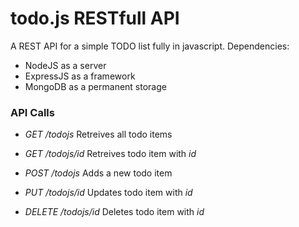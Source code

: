 # todo.js RESTfull API

A REST API for a simple TODO list fully in javascript. Dependencies:
+ NodeJS as a server
+ ExpressJS as a framework
+ MongoDB as a permanent storage

### API Calls

+ *GET /todojs*
  Retreives all todo items

+ *GET /todojs/id*
  Retreives todo item with *id*

+ *POST /todojs*
  Adds a new todo item

+ *PUT /todojs/id*
  Updates todo item with *id*

+ *DELETE /todojs/id*
  Deletes todo item with *id*